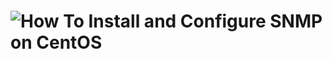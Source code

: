 # ![How To Install and Configure SNMP on CentOS](https://www.liquidweb.com/kb/how-to-install-and-configure-snmp-on-centos/)

